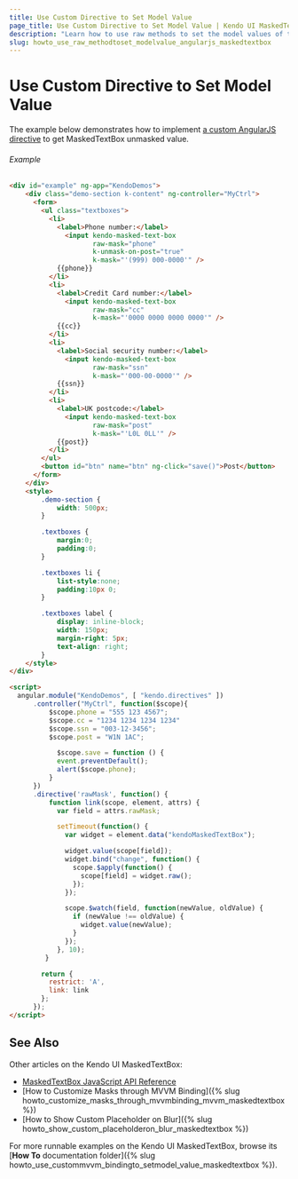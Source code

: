 ```yaml
---
title: Use Custom Directive to Set Model Value
page_title: Use Custom Directive to Set Model Value | Kendo UI MaskedTextBox
description: "Learn how to use raw methods to set the model values of the Kendo UI MaskedTextBox widget in AngularJS."
slug: howto_use_raw_methodtoset_modelvalue_angularjs_maskedtextbox
---
```


# Use Custom Directive to Set Model Value

The example below demonstrates how to implement [a custom AngularJS directive](https://docs.angularjs.org/guide/directive) to get MaskedTextBox unmasked value.

###### Example

```html
<div id="example" ng-app="KendoDemos">
    <div class="demo-section k-content" ng-controller="MyCtrl">
      <form>
        <ul class="textboxes">
          <li>
            <label>Phone number:</label>
              <input kendo-masked-text-box
                     raw-mask="phone"
                     k-unmask-on-post="true"
                     k-mask="'(999) 000-0000'" />
            {{phone}}
          </li>
          <li>
            <label>Credit Card number:</label>
              <input kendo-masked-text-box
                     raw-mask="cc"
                     k-mask="'0000 0000 0000 0000'" />
            {{cc}}
          </li>
          <li>
            <label>Social security number:</label>
              <input kendo-masked-text-box
                     raw-mask="ssn"
                     k-mask="'000-00-0000'" />
            {{ssn}}
          </li>
          <li>
            <label>UK postcode:</label>
              <input kendo-masked-text-box
                     raw-mask="post"
                     k-mask="'L0L 0LL'" />
            {{post}}
          </li>
        </ul>
        <button id="btn" name="btn" ng-click="save()">Post</button>
      </form>
    </div>
    <style>
        .demo-section {
            width: 500px;
        }

        .textboxes {
            margin:0;
            padding:0;
        }

        .textboxes li {
            list-style:none;
            padding:10px 0;
        }

        .textboxes label {
            display: inline-block;
            width: 150px;
            margin-right: 5px;
            text-align: right;
        }
    </style>
</div>

<script>
  angular.module("KendoDemos", [ "kendo.directives" ])
      .controller("MyCtrl", function($scope){
          $scope.phone = "555 123 4567";
          $scope.cc = "1234 1234 1234 1234"
          $scope.ssn = "003-12-3456";
          $scope.post = "W1N 1AC";

            $scope.save = function () {
            event.preventDefault();
            alert($scope.phone);
          }
      })
      .directive('rawMask', function() {
          function link(scope, element, attrs) {
            var field = attrs.rawMask;

            setTimeout(function() {
              var widget = element.data("kendoMaskedTextBox");

              widget.value(scope[field]);
              widget.bind("change", function() {
                scope.$apply(function() {
                  scope[field] = widget.raw();
                });
              });

              scope.$watch(field, function(newValue, oldValue) {
                if (newValue !== oldValue) {
                  widget.value(newValue);
                }
              });
            }, 10);
         }

        return {
          restrict: 'A',
          link: link
        };
      });
</script>
```

## See Also

Other articles on the Kendo UI MaskedTextBox:

* [MaskedTextBox JavaScript API Reference](/api/javascript/ui/maskedtextbox)
* [How to Customize Masks through MVVM Binding]({% slug howto_customize_masks_through_mvvmbinding_mvvm_maskedtextbox %})
* [How to Show Custom Placeholder on Blur]({% slug howto_show_custom_placeholderon_blur_maskedtextbox %})

For more runnable examples on the Kendo UI MaskedTextBox, browse its [**How To** documentation folder]({% slug howto_use_custommvvm_bindingto_setmodel_value_maskedtextbox %}).
